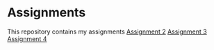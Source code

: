 # Assignments
This repository contains my assignments
[Assignment 2](https://github.com/Christiaanvdeijkel/Assignments/blob/master/assignment2.ipynb)
[Assignment 3](https://github.com/Christiaanvdeijkel/Assignments/blob/master/assignment3.ipynb)
[Assignment 4](https://github.com/Christiaanvdeijkel/Assignments/blob/master/assignment4.ipynb)
